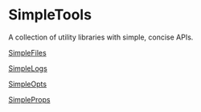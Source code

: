 # SimpleTools
A collection of utility libraries with simple, concise APIs.

[SimpleFiles](simple-files/README.md)

[SimpleLogs](simple-logs/README.md)

[SimpleOpts](simple-opts/README.md)

[SimpleProps](simple-props/README.md)
